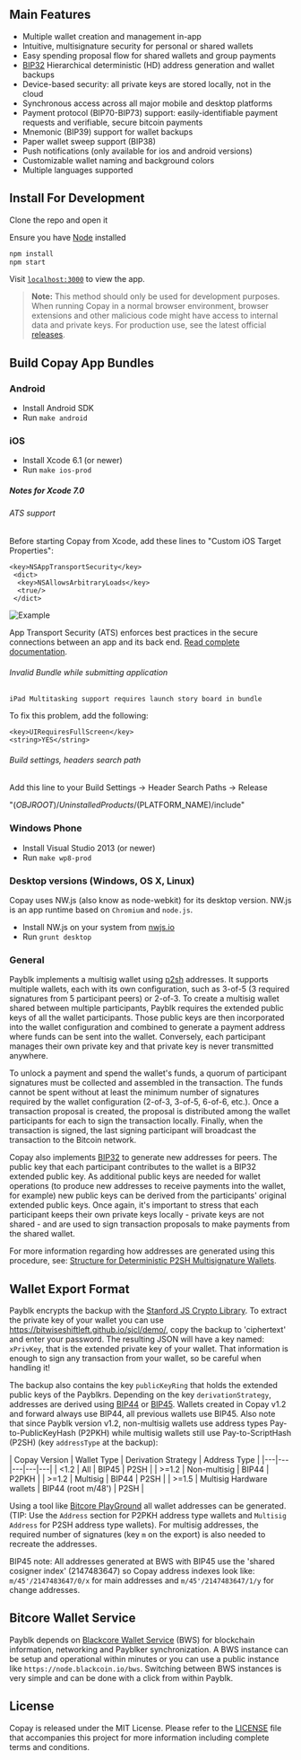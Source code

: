 ## Main Features

- Multiple wallet creation and management in-app
- Intuitive, multisignature security for personal or shared wallets
- Easy spending proposal flow for shared wallets and group payments
- [BIP32](https://github.com/bitcoin/bips/blob/master/bip-0032.mediawiki) Hierarchical deterministic (HD) address generation and wallet backups
- Device-based security: all private keys are stored locally, not in the cloud
- Synchronous access across all major mobile and desktop platforms
- Payment protocol (BIP70-BIP73) support: easily-identifiable payment requests and verifiable, secure bitcoin payments
- Mnemonic (BIP39) support for wallet backups
- Paper wallet sweep support (BIP38)
- Push notifications (only available for ios and android versions)
- Customizable wallet naming and background colors
- Multiple languages supported


## Install For Development

Clone the repo and open it

Ensure you have [Node](https://nodejs.org/) installed

```sh
npm install
npm start
```

Visit [`localhost:3000`](http://localhost:3000/) to view the app.

> **Note:** This method should only be used for development purposes. When running Copay in a normal browser environment, browser extensions and other malicious code might have access to internal data and private keys. For production use, see the latest official [releases](https://github.com/bitpay/copay/releases/).

## Build Copay App Bundles

### Android

- Install Android SDK
- Run `make android`

### iOS

- Install Xcode 6.1 (or newer)
- Run `make ios-prod`

##### Notes for Xcode 7.0

###### ATS support

Before starting Copay from Xcode, add these lines to "Custom iOS Target Properties":

```
<key>NSAppTransportSecurity</key>
 <dict>
  <key>NSAllowsArbitraryLoads</key>
  <true/>
 </dict>
```

![Example](http://i.stack.imgur.com/nGw3j.png)


App Transport Security (ATS) enforces best practices in the secure connections between an app and its back end. [Read complete documentation](https://developer.apple.com/library/prerelease/ios/releasenotes/General/WhatsNewIniOS/Articles/iOS9.html).

###### Invalid Bundle while submitting application

`iPad Multitasking support requires launch story board in bundle`

To fix this problem, add the following:

```
<key>UIRequiresFullScreen</key>
<string>YES</string>
```
###### Build settings, headers search path

Add this line to your Build Settings -> Header Search Paths -> Release

"$(OBJROOT)/UninstalledProducts/$(PLATFORM_NAME)/include"



### Windows Phone

- Install Visual Studio 2013 (or newer)
- Run `make wp8-prod`

### Desktop versions (Windows, OS X, Linux)

Copay uses NW.js (also know as node-webkit) for its desktop version. NW.js is an app runtime based on `Chromium` and `node.js`.

- Install NW.js on your system from [nwjs.io](http://nwjs.io/)
- Run `grunt desktop`

### General

Payblk implements a multisig wallet using [p2sh](https://en.bitcoin.it/wiki/Pay_to_script_hash) addresses.  It supports multiple wallets, each with its own configuration, such as 3-of-5 (3 required signatures from 5 participant peers) or 2-of-3.  To create a multisig wallet shared between multiple participants, Payblk requires the extended public keys of all the wallet participants.  Those public keys are then incorporated into the wallet configuration and combined to generate a payment address where funds can be sent into the wallet.  Conversely, each participant manages their own private key and that private key is never transmitted anywhere.

To unlock a payment and spend the wallet's funds, a quorum of participant signatures must be collected and assembled in the transaction.  The funds cannot be spent without at least the minimum number of signatures required by the wallet configuration (2-of-3, 3-of-5, 6-of-6, etc.).  Once a transaction proposal is created, the proposal is distributed among the wallet participants for each to sign the transaction locally.  Finally, when the transaction is signed, the last signing participant will broadcast the transaction to the Bitcoin network.

Copay also implements [BIP32](https://github.com/bitcoin/bips/blob/master/bip-0032.mediawiki) to generate new addresses for peers.  The public key that each participant contributes to the wallet is a BIP32 extended public key.  As additional public keys are needed for wallet operations (to produce new addresses to receive payments into the wallet, for example) new public keys can be derived from the participants' original extended public keys.  Once again, it's important to stress that each participant keeps their own private keys locally - private keys are not shared - and are used to sign transaction proposals to make payments from the shared wallet.

For more information regarding how addresses are generated using this procedure, see: [Structure for Deterministic P2SH Multisignature Wallets](https://github.com/bitcoin/bips/blob/master/bip-0045.mediawiki).


## Wallet Export Format

Payblk encrypts the backup with the [Stanford JS Crypto Library](http://bitwiseshiftleft.github.io/sjcl/).  To extract the private key of your wallet you can use https://bitwiseshiftleft.github.io/sjcl/demo/, copy the backup to 'ciphertext' and enter your password.  The resulting JSON will have a key named: `xPrivKey`, that is the extended private key of your wallet.  That information is enough to sign any transaction from your wallet, so be careful when handling it!

The backup also contains the key `publicKeyRing` that holds the extended public keys of the Payblkrs.
Depending on the key `derivationStrategy`, addresses are derived using
[BIP44](https://github.com/bitcoin/bips/blob/master/bip-0044.mediawiki) or [BIP45](https://github.com/bitcoin/bips/blob/master/bip-0045.mediawiki). Wallets created in Copay v1.2 and forward always use BIP44, all previous wallets use BIP45. Also note that since Payblk version v1.2, non-multisig wallets use address types Pay-to-PublicKeyHash (P2PKH) while multisig wallets still use Pay-to-ScriptHash (P2SH) (key `addressType` at the backup):

| Copay Version  | Wallet Type   | Derivation Strategy   | Address Type  |
|---|---|---|---|---|
|  <1.2  | All  |  BIP45 | P2SH   |
|  >=1.2 | Non-multisig  | BIP44  | P2PKH   |
| >=1.2  | Multisig  |  BIP44 |  P2SH   |
| >=1.5  | Multisig Hardware wallets  |  BIP44 (root m/48') |  P2SH   |

Using a tool like [Bitcore PlayGround](http://bitcore.io/playground) all wallet addresses can be generated. (TIP: Use the `Address` section for P2PKH address type wallets and `Multisig Address` for P2SH address type wallets). For multisig addresses, the required number of signatures (key `m` on the export) is also needed to recreate the addresses.

BIP45 note: All addresses generated at BWS with BIP45 use the 'shared cosigner index' (2147483647) so Copay address indexes look like: `m/45'/2147483647/0/x` for main addresses and `m/45'/2147483647/1/y` for change addresses.

## Bitcore Wallet Service

Payblk depends on [Blackcore Wallet Service](https://github.com/janko33bd/bitcore-wallet-service/blob/blackore-wallet-service/) (BWS) for blockchain information, networking and Payblker synchronization.  A BWS instance can be setup and operational within minutes or you can use a public instance like `https://node.blackcoin.io/bws`.  Switching between BWS instances is very simple and can be done with a click from within Payblk.


## License

Copay is released under the MIT License.  Please refer to the [LICENSE](https://github.com/bitpay/copay/blob/master/LICENSE) file that accompanies this project for more information including complete terms and conditions.
